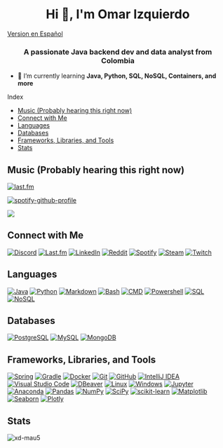 <h1 align="center">Hi 👋, I'm Omar Izquierdo</h1>

[Version en Español](README_es.md)
<h3 align="center">A passionate Java backend dev and data analyst from Colombia</h3>

- 🌱 I’m currently learning **Java, Python, SQL, NoSQL, Containers, and more**

Index
- [Music (Probably hearing this right now)](#music-probably-hearing-this-right-now)
- [Connect with Me](#connect-with-me)
- [Languages](#languages)
- [Databases](#databases)
- [Frameworks, Libraries, and Tools](#frameworks-libraries-and-tools)
- [Stats](#stats)
  
  
## Music (Probably hearing this right now)
[![last.fm](https://github-readme-lastfm-stats.netlify.app/.netlify/functions/card?user=xd_mau5&theme=dark&show_scrobbles=true)](https://last.fm/user/xd_mau5)

[![spotify-github-profile](https://spotify-github-profile.kittinanx.com/api/view?uid=ho6rzmyljyskcjyjgxkg9x0ec&cover_image=true&theme=default&bar_color=53b14f&bar_color_cover=false)](https://spotify-github-profile.vercel.app/api/view?uid=ho6rzmyljyskcjyjgxkg9x0ec&redirect=true)


[![](https://visitcount.itsvg.in/api?id=xd-mau5&label=Profile%20Views&color=12&icon=5&pretty=true)](https://visitcount.itsvg.in)

## Connect with Me
[![Discord](https://img.shields.io/badge/Discord-5865F2?style=social&logo=discord)](https://discord.com/users/427683965181362176)
[![Last.fm](https://img.shields.io/badge/Last.fm-F29F35?style=social&logo=lastdotfm)](https://last.fm/user/xd_mau5)
[![LinkedIn](https://img.shields.io/badge/LinkedIn-0077B5?style=social&logo=linkedin)](https://www.linkedin.com/in/omar-izquierdo-204387231/)
[![Reddit](https://img.shields.io/badge/Reddit-FF4500?style=social&logo=reddit)](https://reddit.com/user/xd_mau5)
[![Spotify](https://img.shields.io/badge/Spotify-1ED760?style=social&logo=spotify)](https://open.spotify.com/user/ho6rzmyljyskcjyjgxkg9x0ec)
[![Steam](https://img.shields.io/badge/Steam-000000?style=social&logo=steam)](https://steamcommunity.com/id/xd_mau5)
[![Twitch](https://img.shields.io/badge/Twitch-9146FF?style=social&logo=twitch)](https://twitch.tv/xd_mau5)

## Languages
[![Java](https://img.shields.io/badge/Java-007396?style=for-the-badge&logo=openjdk&logoColor=white)](#)
[![Python](https://img.shields.io/badge/Python-3776AB?style=for-the-badge&logo=python&logoColor=white)](#)
[![Markdown](https://img.shields.io/badge/Mardown-000000?style=for-the-badge&logo=markdown&logoColor=white)](#)
[![Bash](https://img.shields.io/badge/Bash-4EAA25?style=for-the-badge&logo=gnu-bash&logoColor=white)](#)
[![CMD](https://img.shields.io/badge/CMD-4D4D4D?style=for-the-badge&logo=windows-terminal&logoColor=white)](#)
[![Powershell](https://img.shields.io/badge/Powershell-5391FE?style=for-the-badge&logo=powershell&logoColor=white)](#)
[![SQL](https://img.shields.io/badge/SQL-003B57?style=for-the-badge&logo=postgresql&logoColor=white)](#)
[![NoSQL](https://img.shields.io/badge/NoSQL-4EA94B?style=for-the-badge&logo=mongodb&logoColor=white)](#)

## Databases
[![PostgreSQL](https://img.shields.io/badge/PostgreSQL-336791?style=for-the-badge&logo=postgresql&logoColor=white)](#)
[![MySQL](https://img.shields.io/badge/MySQL-4479A1?style=for-the-badge&logo=mysql&logoColor=white)](#)
[![MongoDB](https://img.shields.io/badge/MongoDB-47A248?style=for-the-badge&logo=mongodb&logoColor=white)](#)

## Frameworks, Libraries, and Tools
[![Spring](https://img.shields.io/badge/Spring-6DB33F?style=for-the-badge&logo=spring&logoColor=white)](#)
[![Gradle](https://img.shields.io/badge/Gradle-02303A?style=for-the-badge&logo=gradle&logoColor=white)](#)
[![Docker](https://img.shields.io/badge/Docker-2496ED?style=for-the-badge&logo=docker&logoColor=white)](#)
[![Git](https://img.shields.io/badge/Git-F05032?style=for-the-badge&logo=git&logoColor=white)](#)
[![GitHub](https://img.shields.io/badge/GitHub-181717?style=for-the-badge&logo=github&logoColor=white)](#)
[![IntelliJ IDEA](https://img.shields.io/badge/IntelliJ%20IDEA-000000?style=for-the-badge&logo=intellij-idea&logoColor=white)](#)
[![Visual Studio Code](https://img.shields.io/badge/Visual%20Studio%20Code-007ACC?style=for-the-badge&logo=visual-studio-code&logoColor=white)](#)
[![DBeaver](https://img.shields.io/badge/DBeaver-EE7C00?style=for-the-badge&logo=dbeaver&logoColor=white)](#)
[![Linux](https://img.shields.io/badge/Linux-FCC624?style=for-the-badge&logo=linux&logoColor=white)](#)
[![Windows](https://img.shields.io/badge/Windows-0078D6?style=for-the-badge&logo=windows&logoColor=white)](#)
[![Jupyter](https://img.shields.io/badge/Jupyter-F37626?style=for-the-badge&logo=jupyter&logoColor=white)](#)
[![Anaconda](https://img.shields.io/badge/Anaconda-44A833?style=for-the-badge&logo=anaconda&logoColor=white)](#)
[![Pandas](https://img.shields.io/badge/Pandas-150458?style=for-the-badge&logo=pandas&logoColor=white)](#)
[![NumPy](https://img.shields.io/badge/NumPy-013243?style=for-the-badge&logo=numpy&logoColor=white)](#)
[![SciPy](https://img.shields.io/badge/SciPy-8CAAE6?style=for-the-badge&logo=scipy&logoColor=white)](#)
[![scikit-learn](https://img.shields.io/badge/scikit--learn-F7931E?style=for-the-badge&logo=scikit-learn&logoColor=white)](#)
[![Matplotlib](https://img.shields.io/badge/Matplotlib-11557C?style=for-the-badge&logo=matplotlib&logoColor=white)](#)
[![Seaborn](https://img.shields.io/badge/Seaborn-3881C6?style=for-the-badge&logo=seaborn&logoColor=white)](#)
[![Plotly](https://img.shields.io/badge/Plotly-3F4F75?style=for-the-badge&logo=plotly&logoColor=white)](#)
## Stats
<p><img align="center" src="https://github-readme-stats.vercel.app/api/top-langs?username=xd-mau5&show_icons=true&locale=en&layout=compact&theme=dark" alt="xd-mau5" /></p>
